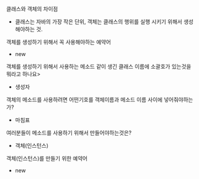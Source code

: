 클래스와 객체의 차이점

- 클래스는 자바의 가장 작은 단위, 객체는 클래스의 행위를 실행 시키기 위해서 생성 해야하는 것. 

객체를 생성하기 위해서 꼭 사용해야하는 예약어

- new

객체를 생성하기 위해서 사용하는 메소드 같이 생긴 클래스 이름에 소괄호가 있는것을 뭐라고 하나요>

- 생성자

객체의 메소드를 사용하려면 어떤기호를 객체이름과 메소드 이름 사이에 넣어줘야하는가?

- 마침표

여러분들이 메소드를 사용하기 위해서 만들어야하는것은?

- 객체(인스턴스)

객체(인스턴스)를 만들기 위한 예약어

- new 

